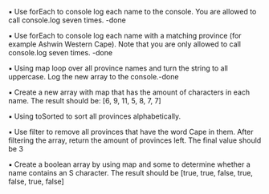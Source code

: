 ▪ Use forEach to console log each name to the console. You are allowed to call console.log seven times. -done

▪ Use forEach to console log each name with a matching province (for example Ashwin Western Cape). Note that you are only allowed to call console.log seven times. -done

▪ Using map loop over all province names and turn the string to all uppercase. Log the new array to the console.-done

▪ Create a new array with map that has the amount of characters in each name. The result should be: [6, 9, 11, 5, 8, 7, 7]

▪ Using toSorted to sort all provinces alphabetically.

▪ Use filter to remove all provinces that have the word Cape in them. After filtering the array, return the amount of provinces left. The final value should be 3

▪ Create a boolean array by using map and some to determine whether a name contains an S character. The result should be [true, true, false, true, false, true, false]
